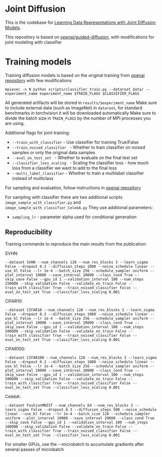 # Joint Diffusion

This is the codebase for [Learning Data Representations with Joint Diffusion Models](https://arxiv.org/abs/2301.13622).

This repository is based on [openai/guided-diffusion](https://github.com/openai/guided-diffusion), with modifications for joint modeling with classifier
# Training models

Training diffusion models is based on the original training from [openai repository](https://github.com/openai/improved-diffusion) with few modifications

```
mpiexec -n N python scripts/classifier_train.py --dataroot data/ --experiment_name experiment_name $TRAIN_FLAGS $CLASSIFIER_FLAGS
```

All generated artifacts will be stored in `results/$experiment_name` Make sure to include external data (such as ImageNet) in `dataroot`, for standard benchmarks in torchvision it will be downloaded automatically
Make sure to divide the batch size in `TRAIN_FLAGS` by the number of MPI processes you are using.

Additional flags for joint training:
- `--train_with_classifier` - Use classifier for training True/False
- `--train_noised_classifier ` - Whether to train classifier on noised samples or only the original data samples
- `--eval_on_test_set ` - Whether to evaluate on the final test set
- `--classifier_loss_scaling ` - Scaling the classifier loss - how much loss from a classifier we want to add to the final loss
- `--multi_label_classifier` - Whether to train a multilabel classifier instead of multiclass

For sampling and evaluation, follow instructions in [openai repository](https://github.com/openai/improved-diffusion)

For sampling with classifier there are two additional scripts
`image_sample_with_classifier.py` and `image_sample_with_classifier_CelebA.py`
They use additional parameters:
- `sampling_lr` - parameter alpha used for conditional generation


## Reproducibility
Training commands to reproduce the main results from the publication:

SVHN:
```
--dataset SVHN --num_channels 128 --num_res_blocks 3 --learn_sigma False --dropout 0.3 --diffusion_steps 1000 --noise_schedule linear --use_kl False --lr 1e-4 --batch_size 256 --schedule_sampler uniform --plot_interval 10000 --save_interval 20000 --class_cond True --skip_save False --gpu_id 1 --validation_interval 100 --num_steps 250000 --skip_validation False --validate_on_train False --train_with_classifier True --train_noised_classifier False --eval_on_test_set True --classifier_loss_scaling 0.001
```

CIFAR10:
```
--dataset CIFAR10 --num_channels 128 --num_res_blocks 3 --learn_sigma False --dropout 0.3 --diffusion_steps 1000 --noise_schedule linear --use_kl False --lr 1e-4 --batch_size 256 --schedule_sampler uniform --plot_interval 10000 --save_interval 20000 --class_cond True --skip_save False --gpu_id 1 --validation_interval 100 --num_steps 500000 --skip_validation False --validate_on_train False --train_with_classifier True --train_noised_classifier False --eval_on_test_set True --classifier_loss_scaling 0.001
```

CIFAR100:
```
--dataset CIFAR100 --num_channels 128 --num_res_blocks 3 --learn_sigma False --dropout 0.3 --diffusion_steps 1000 --noise_schedule linear --use_kl False --lr 1e-4 --batch_size 256 --schedule_sampler uniform --plot_interval 10000 --save_interval 20000 --class_cond True --skip_save False --gpu_id 1 --validation_interval 100 --num_steps 500000 --skip_validation False --validate_on_train False --train_with_classifier True --train_noised_classifier False --eval_on_test_set True --classifier_loss_scaling 0.001
```

CelebA:
```
--dataset FashionMNIST --num_channels 64 --num_res_blocks 3 --learn_sigma False --dropout 0.3 --diffusion_steps 500 --noise_schedule linear --use_kl False --lr 1e-4 --batch_size 128 --schedule_sampler uniform --plot_interval 10000 --save_interval 20000 --class_cond True --skip_save False --gpu_id 1 --validation_interval 100 --num_steps 100000 --skip_validation False --validate_on_train False --train_with_classifier True --train_noised_classifier False --eval_on_test_set True --classifier_loss_scaling 0.001
```

For smaller GPUs, use the --microbatch to accumulate gradients after several passes of microbatch
